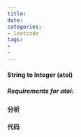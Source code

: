 ```yaml
---
title: 
date: 
categories:
- leetcode
tags:
-
-
---
```

#### String to Integer (atoi)



##### Requirements for atoi:

#### 分析


#### 代码

```

```

